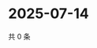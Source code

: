 # 2025-07-14

共 0 条

<!-- BEGIN ZHIHUVIDEO -->
<!-- 最后更新时间 Mon Jul 14 2025 12:33:47 GMT+0800 (China Standard Time) -->

<!-- END ZHIHUVIDEO -->
